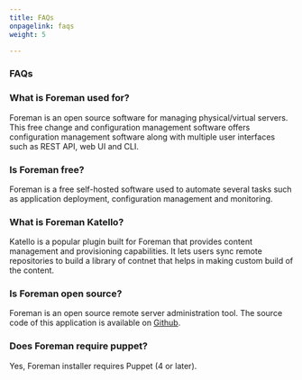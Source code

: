 ```yaml
---
title: FAQs
onpagelink: faqs
weight: 5

---
```


### **FAQs**

### What is Foreman used for?
Foreman is an open source software for managing physical/virtual servers. This free change and configuration management software offers configuration management software along with multiple user interfaces such as REST API, web UI and CLI.
### Is Foreman free?
Foreman is a free self-hosted software used to automate several tasks such as application deployment, configuration management and monitoring.
### What is Foreman Katello?
Katello is a popular plugin built for Foreman that provides content management and provisioning capabilities. It lets users sync remote repositories to build a library of contnet that helps in making custom build of the content.
### Is Foreman open source?
Foreman is an open source remote server administration tool. The source code of this application is available on [Github](https://github.com/theforeman/foreman).
### Does Foreman require puppet?
Yes, Foreman installer requires Puppet (4 or later).
